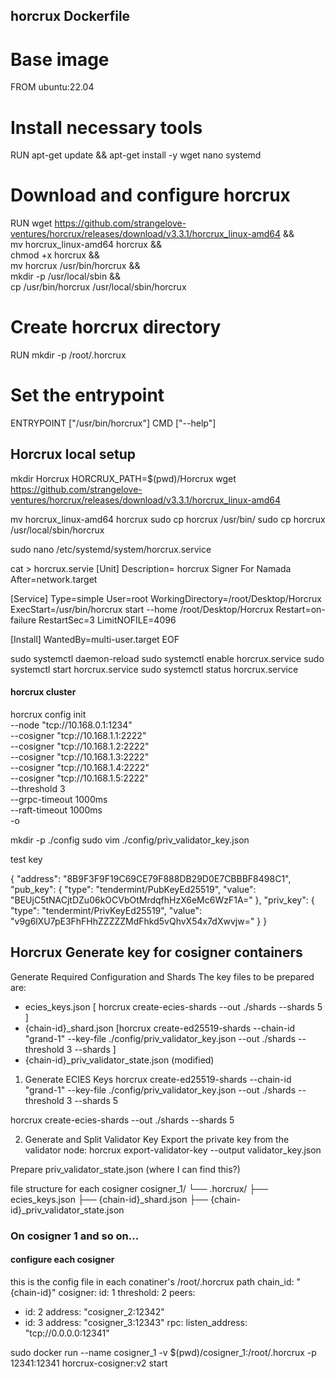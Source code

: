 ## horcrux Dockerfile
# Base image
FROM ubuntu:22.04

# Install necessary tools
RUN apt-get update && apt-get install -y wget nano systemd

# Download and configure horcrux
RUN wget https://github.com/strangelove-ventures/horcrux/releases/download/v3.3.1/horcrux_linux-amd64 && \
    mv horcrux_linux-amd64 horcrux && \
    chmod +x horcrux && \
    mv horcrux /usr/bin/horcrux && \
    mkdir -p /usr/local/sbin && \
    cp /usr/bin/horcrux /usr/local/sbin/horcrux

# Create horcrux directory
RUN mkdir -p /root/.horcrux

# Set the entrypoint
ENTRYPOINT ["/usr/bin/horcrux"]
CMD ["--help"]


## Horcrux local setup
mkdir Horcrux
HORCRUX_PATH=$(pwd)/Horcrux
wget https://github.com/strangelove-ventures/horcrux/releases/download/v3.3.1/horcrux_linux-amd64

mv horcrux_linux-amd64 horcrux
sudo cp horcrux /usr/bin/
sudo cp horcrux /usr/local/sbin/horcrux

sudo nano /etc/systemd/system/horcrux.service

cat > horcrux.servie
[Unit]
Description= horcrux Signer For Namada
After=network.target

[Service]
Type=simple
User=root
WorkingDirectory=/root/Desktop/Horcrux
ExecStart=/usr/bin/horcrux start --home /root/Desktop/Horcrux
Restart=on-failure
RestartSec=3
LimitNOFILE=4096

[Install]
WantedBy=multi-user.target
EOF

sudo systemctl daemon-reload
sudo systemctl enable horcrux.service
sudo systemctl start horcrux.service
sudo systemctl status horcrux.service

#### horcrux cluster 
horcrux config init \
  --node "tcp://10.168.0.1:1234" \
  --cosigner "tcp://10.168.1.1:2222" \
  --cosigner "tcp://10.168.1.2:2222" \
  --cosigner "tcp://10.168.1.3:2222" \
  --cosigner "tcp://10.168.1.4:2222" \
  --cosigner "tcp://10.168.1.5:2222" \
  --threshold 3 \
  --grpc-timeout 1000ms \
  --raft-timeout 1000ms \
  -o

mkdir -p ./config
sudo vim ./config/priv_validator_key.json

test key

{
  "address": "8B9F3F9F19C69CE79F888DB29D0E7CBBBF8498C1",
  "pub_key": {
    "type": "tendermint/PubKeyEd25519",
    "value": "BEUjC5tNACjtDZu06kOCVbOtMrdqfhHzX6eMc6WzF1A="
  },
  "priv_key": {
    "type": "tendermint/PrivKeyEd25519",
    "value": "v9g6lXU7pE3FhFHhZZZZZMdFhkd5vQhvX54x7dXwvjw="
  }
}


## Horcrux Generate key for cosigner containers

Generate Required Configuration and Shards
The key files to be prepared are:

- ecies_keys.json [ horcrux create-ecies-shards --out ./shards --shards 5 ]
- {chain-id}_shard.json [horcrux create-ed25519-shards --chain-id "grand-1" --key-file ./config/priv_validator_key.json --out ./shards --threshold 3 --shards ]
- {chain-id}_priv_validator_state.json (modified)

1. Generate ECIES Keys
horcrux create-ed25519-shards --chain-id "grand-1" --key-file ./config/priv_validator_key.json --out ./shards --threshold 3 --shards 5

horcrux create-ecies-shards --out ./shards --shards 5


2. Generate and Split Validator Key
Export the private key from the validator node:
horcrux export-validator-key --output validator_key.json

<!-- Split the private key into shards (e.g., 3 shards, with 2 required to sign):
horcrux split-key --input validator_key.json --output-dir ./shards --threshold 2 -->

Prepare priv_validator_state.json (where I can find this?)

file structure for each cosigner
cosigner_1/
  └── .horcrux/
      ├── ecies_keys.json
      ├── {chain-id}_shard.json
      ├── {chain-id}_priv_validator_state.json


### On cosigner 1 and so on...
<!-- mkdir -p cosigner_1/.horcrux
cp ecies_keys.json cosigner_1/.horcrux/
cp shards/{chain-id}_shard_1.json cosigner_1/.horcrux/{chain-id}_shard.json
cp {chain-id}_priv_validator_state.json cosigner_1/.horcrux/ -->

#### configure each cosigner

this is the config file in each conatiner's /root/.horcrux path
chain_id: "{chain-id}"
cosigner:
  id: 1
  threshold: 2
peers:
  - id: 2
    address: "cosigner_2:12342"
  - id: 3
    address: "cosigner_3:12343"
rpc:
  listen_address: "tcp://0.0.0.0:12341"


sudo docker run --name cosigner_1 -v $(pwd)/cosigner_1:/root/.horcrux -p 12341:12341 horcrux-cosigner:v2 start

